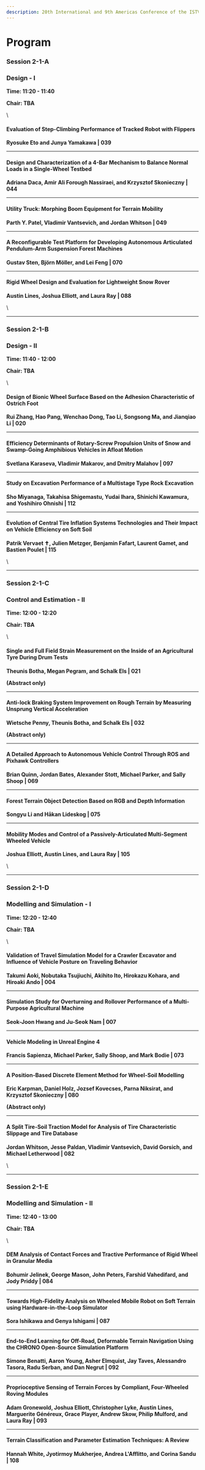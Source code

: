 ```yaml
---
description: 20th International and 9th Americas Conference of the ISTVS
---
```


# Program

### Session 2-1-A

### Design - I

**Time: 11:20 - 11:40**

**Chair: TBA**

\


#### Evaluation of Step-Climbing Performance of Tracked Robot with Flippers

**Ryosuke Eto and Junya Yamakawa | 039**

***

#### Design and Characterization of a 4-Bar Mechanism to Balance Normal Loads in a Single-Wheel Testbed

**Adriana Daca, Amir Ali Forough Nassiraei, and Krzysztof Skonieczny | 044**

***

#### Utility Truck: Morphing Boom Equipment for Terrain Mobility

**Parth Y. Patel, Vladimir Vantsevich, and Jordan Whitson | 049**

***

#### A Reconfigurable Test Platform for Developing Autonomous Articulated Pendulum-Arm Suspension Forest Machines

**Gustav Sten, Björn Möller, and Lei Feng | 070**

***

#### Rigid Wheel Design and Evaluation for Lightweight Snow Rover

**Austin Lines, Joshua Elliott, and Laura Ray | 088**

\


***

### Session 2-1-B

### Design - II

**Time: 11:40 - 12:00**

**Chair: TBA**

\


#### Design of Bionic Wheel Surface Based on the Adhesion Characteristic of Ostrich Foot

**Rui Zhang, Hao Pang, Wenchao Dong, Tao Li, Songsong Ma, and Jianqiao Li | 020**

***

#### Efficiency Determinants of Rotary-Screw Propulsion Units of Snow and Swamp-Going Amphibious Vehicles in Afloat Motion

**Svetlana Karaseva, Vladimir Makarov, and Dmitry Malahov | 097**

***

#### Study on Excavation Performance of a Multistage Type Rock Excavation

**Sho Miyanaga, Takahisa Shigemastu, Yudai Ihara, Shinichi Kawamura, and Yoshihiro Ohnishi | 112**

***

#### Evolution of Central Tire Inflation Systems Technologies and Their Impact on Vehicle Efficiency on Soft Soil

**Patrik Vervaet ✝, Julien Metzger, Benjamin Fafart, Laurent Gamet, and Bastien Poulet | 115**

\


***

### Session 2-1-C

### Control and Estimation - II

**Time: 12:00 - 12:20**

**Chair: TBA**

\


#### Single and Full Field Strain Measurement on the Inside of an Agricultural Tyre During Drum Tests

**Theunis Botha, Megan Pegram, and Schalk Els | 021**

**(Abstract only)**

***

#### Anti-lock Braking System Improvement on Rough Terrain by Measuring Unsprung Vertical Acceleration

**Wietsche Penny, Theunis Botha, and Schalk Els | 032**

**(Abstract only)**

***

#### A Detailed Approach to Autonomous Vehicle Control Through ROS and Pixhawk Controllers

**Brian Quinn, Jordan Bates, Alexander Stott, Michael Parker, and Sally Shoop | 069**

***

#### Forest Terrain Object Detection Based on RGB and Depth Information

**Songyu Li and Håkan Lideskog | 075**

***

#### Mobility Modes and Control of a Passively-Articulated Multi-Segment Wheeled Vehicle

**Joshua Elliott, Austin Lines, and Laura Ray | 105**

\


***

### Session 2-1-D

### Modelling and Simulation - I

**Time: 12:20 - 12:40**

**Chair: TBA**

\


#### Validation of Travel Simulation Model for a Crawler Excavator and Influence of Vehicle Posture on Traveling Behavior

**Takumi Aoki, Nobutaka Tsujiuchi, Akihito Ito, Hirokazu Kohara, and Hiroaki Ando | 004**

***

#### Simulation Study for Overturning and Rollover Performance of a Multi-Purpose Agricultural Machine

**Seok-Joon Hwang and Ju-Seok Nam | 007**

***

#### Vehicle Modeling in Unreal Engine 4

**Francis Sapienza, Michael Parker, Sally Shoop, and Mark Bodie | 073**

***

#### A Position-Based Discrete Element Method for Wheel-Soil Modelling

**Eric Karpman, Daniel Holz, Jozsef Kovecses, Parna Niksirat, and Krzysztof Skonieczny | 080**

**(Abstract only)**

***

#### A Split Tire-Soil Traction Model for Analysis of Tire Characteristic Slippage and Tire Database

**Jordan Whitson, Jesse Paldan, Vladimir Vantsevich, David Gorsich, and Michael Letherwood | 082**

\


***

### Session 2-1-E

### Modelling and Simulation - II

**Time: 12:40 - 13:00**

**Chair: TBA**

\


#### DEM Analysis of Contact Forces and Tractive Performance of Rigid Wheel in Granular Media

**Bohumir Jelinek, George Mason, John Peters, Farshid Vahedifard, and Jody Priddy | 084**

***

#### Towards High-Fidelity Analysis on Wheeled Mobile Robot on Soft Terrain using Hardware-in-the-Loop Simulator

**Sora Ishikawa and Genya Ishigami | 087**

***

#### End-to-End Learning for Off-Road, Deformable Terrain Navigation Using the CHRONO Open-Source Simulation Platform

**Simone Benatti, Aaron Young, Asher Elmquist, Jay Taves, Alessandro Tasora, Radu Serban, and Dan Negrut | 092**

***

#### Proprioceptive Sensing of Terrain Forces by Compliant, Four-Wheeled Roving Modules

**Adam Gronewold, Joshua Elliott, Christopher Lyke, Austin Lines, Marguerite Généreux, Grace Player, Andrew Skow, Philip Mulford, and Laura Ray | 093**

***

#### Terrain Classification and Parameter Estimation Techniques: A Review

**Hannah White, Jyotirmoy Mukherjee, Andrea L'Afflitto, and Corina Sandu | 108**

